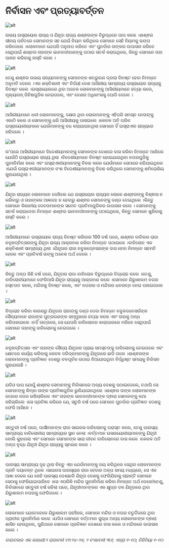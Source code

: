 # ନିର୍ବାସନ ଏବଂ ପ୍ରତ୍ୟାବର୍ତ୍ତନ

![alt](https://cdn.door43.org/obs/jpg/360px/obs-en-20-01.jpg)

ଉଭୟ ଇସ୍ରାୟେଲ ରାଜ୍ୟ ଓ ଯିହୂଦା ରାଜ୍ୟ ଈଶ୍ଵରଙ୍କ ବିରୁଦ୍ଧରେ ପାପ କଲେ ।ଈଶ୍ଵର ସୀନୟ ପର୍ବତରେ ସେମାନଙ୍କ ସହ ଯେଉଁ ନିୟମ କରିଥିଲେ ସେମାନେ ସେହି ନିୟମକୁ ଭଙ୍ଗ କରିଦେଲେ ।ଲୋକମାନେ ଯେପରି ଅନୁତାପ କରିବେ ଏବଂ ପୁନର୍ବାର ତାଙ୍କର ଉପାସନା କରିବେ ସେଥିପାଇଁ ଈଶ୍ବର ତାହାଙ୍କ ଭାବବାଦୀଗଣଙ୍କୁ ପଠାଇ ସତର୍କ କରାଇଥିଲେ, କିନ୍ତୁ ସେମାନେ ତାହା ପାଳନ କରିବାକୁ ନାସ୍ତି କଲେ ।

![alt](https://cdn.door43.org/obs/jpg/360px/obs-en-20-02.jpg)

ତେଣୁ ଈଶ୍ଵର ଉଭୟ ରାଜ୍ୟମାନଙ୍କୁ ସେମାନଙ୍କ ଶତ୍ରୁଗଣ ଦ୍ବାରା ବିନଷ୍ଟ ହେବା ନିମନ୍ତେ ଅନୁମତି  ଦେଲେ ।ଏକ ଶକ୍ତିଶାଳୀ ଏବଂ ନିର୍ଦୟୀ ଦେଶ ଆସିରୀୟ ସାମ୍ରାଜ୍ୟ ଇସ୍ରାୟେଲ ରାଜ୍ୟକୁ ବିନଷ୍ଟ କଲେ ।ଇସ୍ରାୟେଲରେ ଥିବା ଅନେକ ଲୋକମାନଙ୍କୁ ଆସିରୀୟମାନେ ହତ୍ୟା କଲେ, ମୂଲ୍ୟବାନ୍ ଜିନିଷଗୁଡିକ ନେଇଗଲେ, ଏବଂ ଦେଶର ଅଧିକାଂଶକୁ ପୋଡି ଦେଲେ ।

![alt](https://cdn.door43.org/obs/jpg/360px/obs-en-20-03.jpg)

ଆସିରୀୟମାନେ ଧନୀ ଲୋକମାନଙ୍କୁ, ଦକ୍ଷତା ଥିବା ଲୋକମାନଙ୍କୁ ଏହିପରି ସମସ୍ତ ନେତାଙ୍କୁ ଏକାଠି କଲେ ଓ ସେମାନଙ୍କୁ ଧରି ଆସିରୀୟକୁ ପଳାଇଲେ ।କେବଳ ଅତି ଗରିବ ଇସ୍ରାୟେଲୀୟମାନେ ଯେଉଁମାନଙ୍କୁ ବଧ କରାଯାଇନଥିଲା ସେମାନେ ହିଁ ଇସ୍ରାଏଲ ରାଜ୍ୟରେ ରହିଗଲେ ।

![alt](https://cdn.door43.org/obs/jpg/360px/obs-en-20-04.jpg)

ତା’ପରେ ଆସିରୀୟମାନେ ବିଦେଶୀୟମାନଙ୍କୁ ସେମାନଙ୍କ ଦେଶରେ ବାସ କରିବା ନିମନ୍ତେ ଆଣିଲେ ଯେଉଁଠି ଇସ୍ରାୟେଲ ରାଜ୍ୟ ଥିଲା ।ବିଦେଶୀୟମାନେ ବିନଷ୍ଟ ହୋଇଯାଇଥିବା ନଗରଗୁଡିକୁ ପୁନଃନିର୍ମାଣ କଲେ ଏବଂ ଇସ୍ରାଏଲୀୟମାନଙ୍କୁ ବିବାହ କଲେ ଯେଉଁମାନେ ସେଠାରେ ରହିଯାଇଥିଲେ ।ଯେଉଁ ଇସ୍ରାଏଲୀୟମାନଙ୍କ ବଂଶ ବିଦେଶୀୟମାନଙ୍କୁ ବିବାହ କରିଥିଲେ ସେମାନଙ୍କୁ ଶମିରୋଣିୟ କୁହାଯାଉଥିଲା ।

![alt](https://cdn.door43.org/obs/jpg/360px/obs-en-20-05.jpg)

ଯିହୂଦା ରାଜ୍ୟର ଲୋକମାନେ ଦେଖିଲେ ଯେ ଇସ୍ରାୟେଲ ରାଜ୍ୟର ଲୋକେ ଈଶ୍ଵରଙ୍କୁ ବିଶ୍ଵାସ ନ କରିବାରୁ ଓ ତାହାଙ୍କର ଆଜ୍ଞାବହ ନ ହେବାରୁ ଈଶ୍ଵର ସେମାନଙ୍କୁ ଦଣ୍ଡ ଦେଇଥିଲେ ।କିନ୍ତୁ ସେମାନେ କିଣାନୀୟ ଦେବତାମାନଙ୍କ ସମେତ ପ୍ରତିମାଗୁଡିକର ଉପାସନା କଲେ । ସେମାନଙ୍କୁ ସତର୍କ କରାଇଦେବା ନିମନ୍ତେ ଈଶ୍ଵର ଭାବବାଦୀମାନଙ୍କୁ ପଠାଇଥିଲେ, କିନ୍ତୁ ସେମାନେ ଶୁଣିବାକୁ ନାସ୍ତି କଲେ ।

![alt](https://cdn.door43.org/obs/jpg/360px/obs-en-20-06.jpg)

ଆସିରୀୟମାନେ ଇସ୍ରାୟେଲ ରାଜ୍ୟ ବିନଷ୍ଟ କରିବାର 100 ବର୍ଷ ପରେ, ଈଶ୍ଵର ବାବିଲର ରାଜା ନବୂଖଦ୍‍ନିତ୍ସରଙ୍କୁ ଯିହୂଦା ରାଜ୍ୟ ଆକ୍ରମଣ କରିବା ନିମନ୍ତେ ପଠାଇଲେ ।ବାବିଲୋନ ଏକ ଶକ୍ତିଶାଳୀ ସାମ୍ରାଜ୍ୟ ଥିଲା ।ଯିହୂଦାର ରାଜା ନବୁକଦ୍‍ନେସରଙ୍କ ଦାସ ହେବା ନିମନ୍ତେ ସହମତି ହେଲେ ଏବଂ ପ୍ରତିବର୍ଷ ତାଙ୍କୁ ଅନେକ ଅର୍ଥ ଦେଲେ ।

![alt](https://cdn.door43.org/obs/jpg/360px/obs-en-20-07.jpg)

କିନ୍ତୁ ଅଳ୍ପ କିଛି ବର୍ଷ ପରେ, ଯିହୂଦାର ରାଜା ବାବିଲୋନ ବିରୁଦ୍ଧରେ ବିଦ୍ରୋହ କଲେ ।ତେଣୁ, ବାବିଲୋନୀୟମାନେ ଫେରିଆସି ଯିହୂଦା ରାଜ୍ୟକୁ ଆକ୍ରମଣ କଲେ ।ସେମାନେ ଯିରୁଶାଲମ ନଗର ହସ୍ତଗତ କଲେ, ମନ୍ଦିରକୁ ବିନଷ୍ଟ କଲେ, ଏବଂ ନଗରର ଓ ମନ୍ଦିରର ଧନରତ୍ନ ନେଇ ପଳାଇଗଲେ ।

![alt](https://cdn.door43.org/obs/jpg/360px/obs-en-20-08.jpg)

ବିଦ୍ରୋହ କରିବା କାରଣରୁ ଯିହୂଦାର ରାଜାଙ୍କୁ ଦଣ୍ଡ ଦେବା ନିମନ୍ତେ ନବୁକଦନେସର୍ରଙ୍କ ସୈନ୍ୟମାନେ ରାଜାଙ୍କ ପୁତ୍ରଗଣଙ୍କ ସମ୍ମୁଖରେ ହତ୍ୟା କଲେ ଏବଂ ତାହାକୁ ଅନ୍ଧ କରିପକାଇଲେ ।ତହିଁ ଉତ୍ତାରେ, ସେ ଯେପରି ବାବିଲୋନର କାରାଗାରରେ ମରିବେ ସେଥିପାଇଁ ସେମାନେ ତାହାଙ୍କୁ ବାବିଲୋନକୁ ନେଇଗଲେ ।

![alt](https://cdn.door43.org/obs/jpg/360px/obs-en-20-09.jpg)

ନବୂଖଦ୍‍ନିତ୍ସର ଏବଂ ତାହାଙ୍କ ସୈନ୍ୟ ଯିହୂଦାର ପ୍ରାୟ ସମସ୍ତଙ୍କୁ ବାବିଲୋନକୁ ନେଇଗଲେ ଏବଂ କ୍ଷେତରେ କାର୍ଯ୍ୟ କରିବାକୁ କେବଳ ଦରିଦ୍ରମାନଙ୍କୁ ଯିହୂଦାରେ ଛାଡି ଗଲେ ।ଈଶ୍ଵରଙ୍କ ଲୋକମାନଙ୍କୁ ପ୍ରତିଜ୍ଞାତ ଦେଶରୁ ବଳପୂର୍ବକ ଉଠାଇ ନିଆଯାଇଥିବା ନିର୍ଦ୍ଧିଷ୍ଟ ସମୟକୁ ନିର୍ବାସନ କୁହାଯାଇଛି ।

![alt](https://cdn.door43.org/obs/jpg/360px/obs-en-20-10.jpg)

ଯଦିଓ ପାପ ଯୋଗୁଁ ଈଶ୍ଵର ସେମାନଙ୍କୁ ନିର୍ବାସନରେ ଅନ୍ୟ ଦେଶକୁ ପଠାଇଦେଲେ, ତଥାପି ସେ ସେମାନଙ୍କୁ କିମ୍ବା ତାଙ୍କ ପ୍ରତିଜ୍ଞାଗୁଡିକ ଭୁଲିଯାଇନଥିଲେ ।ଈଶ୍ଵର ତାଙ୍କ ଲୋକମାନଙ୍କ ଉପରେ ନଜର ରଖିଚାଲିଲେ ଏବଂ ତାହାଙ୍କ ଭାବବାଦୀମାନଙ୍କ ଦ୍ଵାରା  ସେମାନଙ୍କୁ କଥା କହିଚାଲିଲେ ।ସେ ପ୍ରତିଜ୍ଞା କରିଲେ ଯେ, ସତୁରି ବର୍ଷ ପରେ ସେମାନେ ପୁନର୍ବାର ପ୍ରତିଜ୍ଞାତ ଦେଶକୁ ଫେରି ଆସିବେ ।

![alt](https://cdn.door43.org/obs/jpg/360px/obs-en-20-11.jpg)

ସତ୍ତୁରୀ ବର୍ଷ ପରେ, ପାର୍ସୀମାନଙ୍କ ରାଜା ସାଇରସ ବାବିଲୋନକୁ ପରାସ୍ତ କଲେ, ତେଣୁ ପାରସ୍ୟ ସାମ୍ରାଜ୍ୟ ବାବିଲୋନୀୟ ସାମ୍ରାଜ୍ୟର ସ୍ଥାନ ନେଲା ।ବର୍ତ୍ତମାନ ଇସରୟେଲୀୟମାନଙ୍କୁ ଯିହୂଦୀ ବୋଲି କୁହାଗଲା ଏବଂ ସେମାନେ ସେମାନଙ୍କ ସାରା ଜୀବନ ବାବିଲୋନରେ ବାସ କଲେ ।କେବଳ ଅତି ଅଳ୍ପ ବୃଦ୍ଧ ଯିହୂଦୀ ଯିହୂଦା ରାଜ୍ୟକୁ ସ୍ମରଣ କଲେ ।

![alt](https://cdn.door43.org/obs/jpg/360px/obs-en-20-12.jpg)

ପାରସ୍ୟ ସାମ୍ରାଜ୍ୟ ଦୃଢ ଥିଲା କିନ୍ତୁ ଏହା ଯେଉଁମାନଙ୍କୁ ଜୟ କରିଥିଲେ ସେଥିର ଲୋକମାନଙ୍କ ପ୍ରତି ଦୟାବନ୍ତ ଥିଲେ ।ସାଇରସ ପାରସ୍ୟର ରାଜା ହେବାର ଅଳ୍ପ ସମୟ ମଧ୍ୟରେ, ସେ ଏକ ଆଜ୍ଞା ଦେଲେ ଯେ କେହି ପାରସ୍ୟ ଦେଶଛାଡି ଯିହୂଦା ଦେଶକୁ ଫେରିଯିବାକୁ ଚାହାନ୍ତି ସେମାନେ ସେଠାକୁ ଫେରିଯାଇପାରିବେ ।ସେ ଏପରିକି ମନ୍ଦିର ପୁନଃନିର୍ମାଣ କରିବା ନିମନ୍ତେ ଅର୍ଥ ଦେଲେ!ତେଣୁ, ନିର୍ବାସନରେ ସତ୍ତୁରୀ ବର୍ଷ ରହିଲା ପରେ, ଯିହୂଦୀମାନଙ୍କର ଏକ କ୍ଷୁଦ୍ର ଦଳ ଯିହୂଦାରେ ଥିବା ଯିରୁଶାଲମ ନଗରକୁ ଫେରିଗଲେ ।

![alt](https://cdn.door43.org/obs/jpg/360px/obs-en-20-13.jpg)

ଲୋକମାନେ ଯେତେବେଳେ ଯିରୁଶାଲମ ପହଞ୍ଚିଲେ, ସେମାନେ ମନ୍ଦିର ଓ ନଗର ଚତୁର୍ଦ୍ଦିଗରେ ଥିବା ପ୍ରାଚୀର ପୁନଃନିର୍ମାଣ କଲେ ।ଯଦିଓ ସେମାନେ ବର୍ତ୍ତମାନ ସୁଦ୍ଧା ଅନ୍ୟ ଲୋକମାନଙ୍କ ଦ୍ଵାରା ଶାସିତ ହେଉଥିଲେ, ପୁଣିଥରେ ସେମାନେ ପ୍ରତିଜ୍ଞାତ ଦେଶରେ ବାସ କଲେ ଓ ମନ୍ଦିରରେ ଉପାସନା କଲେ ।

_ବାଇବଲର ଏକ କାହାଣୀ:୨ ରାଜାବଳୀ ୧୭:୨୪-୨୫; ୨ ବଂଶାବଳୀ ୩୬; ଏଜ୍ରା ୧-୧୦; ନିହିମିୟା ୧-୧୦_
